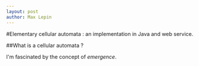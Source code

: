 ```yaml
---
layout: post
author: Max Lepin
---
```


#Elementary cellular automata : an implementation in Java and web service.

##What is a cellular automata ? 

I'm fascinated by the concept of *emergence*.